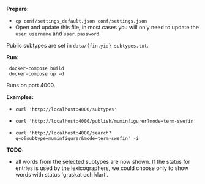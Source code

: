  **Prepare:**

 - `cp conf/settings_default.json conf/settings.json`
 - Open and update this file, in most cases you will only need to update the `user.username` and `user.password`.

Public subtypes are set in `data/{fin,yid}-subtypes.txt`.

**Run:**

```
 docker-compose build
 docker-compose up -d
```


Runs on port 4000.


**Examples:**

- `curl 'http://localhost:4000/subtypes'`

- `curl 'http://localhost:4000/publish/muminfigurer?mode=term-swefin'`

- `curl 'http://localhost:4000/search?q=o&subtype=muminfigurer&mode=term-swefin' -i`


**TODO:**

- all words from the selected subtypes are now shown. If the status
for entries is used by the lexicographers, we could choose only to
show words with status 'graskat och klart'.
